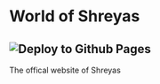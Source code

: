 # World of Shreyas
![Deploy to Github Pages](https://github.com/the-http-418/worldofshreyas/workflows/Deploy%20to%20Github%20Pages/badge.svg)
---
The offical website of Shreyas
